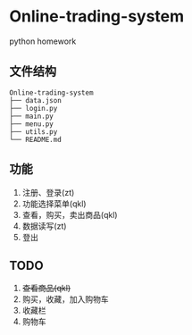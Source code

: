 # Online-trading-system
python homework
## 文件结构 
```
Online-trading-system
├── data.json
├── login.py
├── main.py
├── menu.py
├── utils.py
└── README.md
```
## 功能
1. 注册、登录(zt)
2. 功能选择菜单(qkl)
3. 查看，购买，卖出商品(qkl)
4. 数据读写(zt)
5. 登出

## TODO
1. ~~查看商品(qkl)~~
2. 购买，收藏，加入购物车
3. 收藏栏
4. 购物车
